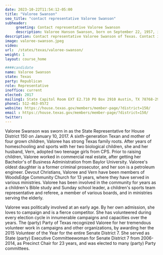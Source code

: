 ```yaml
---
date: 2023-10-22T11:54:12-05:00
title: "Valoree Swanson"
seo_title: "contact representative Valoree Swanson"
subheader:
     greeting: Contact representative Valoree Swanson
     description: Valoree Hanson Swanson, born on September 22, 1957, is an American politician affiliated with the Republican Party, currently holding a position as a member of the Texas House of Representatives from the 150th district.
description: Contact representative Valoree Swanson of Texas. Contact information for Valoree Swanson includes email address, phone number, and mailing address.
image: valoree-swanson.jpeg
video:
url:  /states/texas/valoree-swanson/
weight: 1
layout: course_home

####candidate
name: Valoree Swanson
state: Texas
party: Republican
role: Representative
inoffice: current
elected: 2017
mailing1: State Capitol Room EXT E2.710 PO Box 2910 Austin, TX 78768-2910
phone1: 512-463-0572
website: https://house.texas.gov/members/member-page/?district=150/
email : https://house.texas.gov/members/member-page/?district=150/
twitter:
---
```


Valoree Swanson was sworn in as the State Representative for House District 150 on January 10, 2017. A sixth-generation Texan and mother of four grown children, Valoree has strong Texas family roots. After years of homeschooling and sports with her two biological children, she and her husband, Vern, adopted two teenage girls from CPS. Prior to raising children, Valoree worked in commercial real estate, after getting her Bachelor's of Business Administration from Baylor University. Valoree's oldest daughter is a former criminal prosecutor, and her son is a petroleum engineer. Devout Christians, Valoree and Vern have been members of WoodsEdge Community Church for 13 years, where they have served in various ministries. Valoree has been involved in the community for years as a children's Bible study and Sunday school leader, a children's sports team representative and referee, a member of various boards, and in ministries serving the elderly.

Valoree was politically involved at an early age. By her own admission, she loves to campaign and is a fierce competitor. She has volunteered during every election cycle in innumerable campaigns and capacities over the years. The (party) Party of Texas recognized Valoree for her tremendous volunteer work in campaigns and other organizations, by awarding her the 2015 Volunteer of the Year for the entire Senate District 7. She served as State (party) Executive Committeewoman for Senate District 7 from 2006-2014, as Precinct Chair for 23 years, and was elected to many (party) Party committees.
